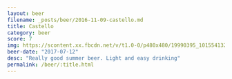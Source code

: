 ```yaml
---
layout: beer
filename: _posts/beer/2016-11-09-castello.md
title: Castello
category: beer
score: 7
img: https://scontent.xx.fbcdn.net/v/t1.0-0/p480x480/19990395_10155413285683745_8995265912889057333_n.jpg?oh=52ee97432171711d813a2160348511b3&oe=59C39515
beer-date: "2017-07-12"
desc: "Really good summer beer. Light and easy drinking"
permalink: /beer/:title.html
---
```

